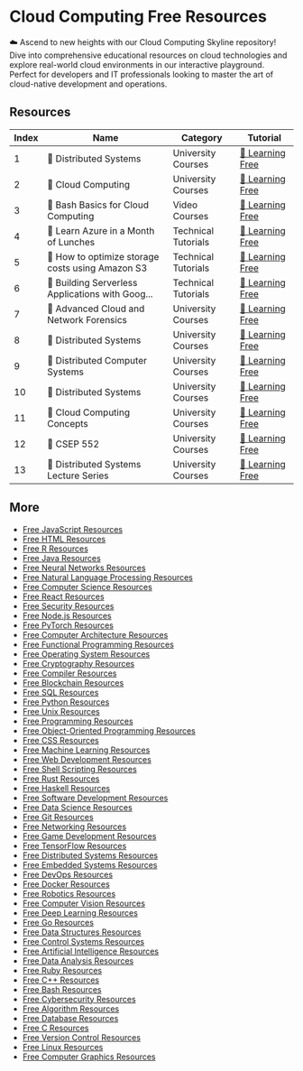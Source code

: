 # Cloud Computing Free Resources

☁️ Ascend to new heights with our Cloud Computing Skyline repository! Dive into comprehensive educational resources on cloud technologies and explore real-world cloud environments in our interactive playground. Perfect for developers and IT professionals looking to master the art of cloud-native development and operations.

## Resources

|   Index | Name                                            | Category            | Tutorial                                                                                                                                  |
|---------|-------------------------------------------------|---------------------|-------------------------------------------------------------------------------------------------------------------------------------------|
|       1 | 📖 Distributed Systems                           | University Courses  | [🔗 Learning Free](https://getvm.io/tutorials/csep-552-distributed-systems-university-of-washington)                                       |
|       2 | 📖 Cloud Computing                               | University Courses  | [🔗 Learning Free](https://getvm.io/tutorials/cs-5412-cloud-computing-cornell-university)                                                  |
|       3 | 📖 Bash Basics for Cloud Computing               | Video Courses       | [🔗 Learning Free](https://getvm.io/tutorials/bash-basics-for-cloud-computing)                                                             |
|       4 | 📖 Learn Azure in a Month of Lunches             | Technical Tutorials | [🔗 Learning Free](https://getvm.io/tutorials/learn-azure-in-a-month-of-lunches)                                                           |
|       5 | 📖 How to optimize storage costs using Amazon S3 | Technical Tutorials | [🔗 Learning Free](https://getvm.io/tutorials/how-to-optimize-storage-costs-using-amazon-s3)                                               |
|       6 | 📖 Building Serverless Applications with Goog... | Technical Tutorials | [🔗 Learning Free](https://getvm.io/tutorials/building-serverless-applications-with-google-cloud-run)                                      |
|       7 | 📖 Advanced Cloud and Network Forensics          | University Courses  | [🔗 Learning Free](https://getvm.io/tutorials/csn11123-advanced-cloud-and-network-forensics-bill-buchanan-edinburgh-napier)                |
|       8 | 📖 Distributed Systems                           | University Courses  | [🔗 Learning Free](https://getvm.io/tutorials/cmu-15-440-640-distributed-systems-spring-2022-by-mahadev-satyanarayanan-padmanabhan-pillai) |
|       9 | 📖 Distributed Computer Systems                  | University Courses  | [🔗 Learning Free](https://getvm.io/tutorials/cs-436-distributed-computer-systems-u-waterloo)                                              |
|      10 | 📖 Distributed Systems                           | University Courses  | [🔗 Learning Free](https://getvm.io/tutorials/cse-138-distributed-systems-uc-santa-cruz-spring-2020)                                       |
|      11 | 📖 Cloud Computing Concepts                      | University Courses  | [🔗 Learning Free](https://getvm.io/tutorials/mooc-cloud-computing-concepts-uiuc)                                                          |
|      12 | 📖 CSEP 552                                      | University Courses  | [🔗 Learning Free](https://getvm.io/tutorials/csep-552-pmp-distributed-systems-spring-2013-university-of-washington)                       |
|      13 | 📖 Distributed Systems Lecture Series            | University Courses  | [🔗 Learning Free](https://getvm.io/tutorials/distributed-systems-lecture-series)                                                          |

## More

- [Free JavaScript Resources](https://github.com/getvmio/free-javascript-resources)
- [Free HTML Resources](https://github.com/getvmio/free-html-resources)
- [Free R Resources](https://github.com/getvmio/free-r-resources)
- [Free Java Resources](https://github.com/getvmio/free-java-resources)
- [Free Neural Networks Resources](https://github.com/getvmio/free-neural-networks-resources)
- [Free Natural Language Processing Resources](https://github.com/getvmio/free-natural-language-processing-resources)
- [Free Computer Science Resources](https://github.com/getvmio/free-computer-science-resources)
- [Free React Resources](https://github.com/getvmio/free-react-resources)
- [Free Security Resources](https://github.com/getvmio/free-security-resources)
- [Free Node.js Resources](https://github.com/getvmio/free-node-js-resources)
- [Free PyTorch Resources](https://github.com/getvmio/free-pytorch-resources)
- [Free Computer Architecture Resources](https://github.com/getvmio/free-computer-architecture-resources)
- [Free Functional Programming Resources](https://github.com/getvmio/free-functional-programming-resources)
- [Free Operating System Resources](https://github.com/getvmio/free-operating-system-resources)
- [Free Cryptography Resources](https://github.com/getvmio/free-cryptography-resources)
- [Free Compiler Resources](https://github.com/getvmio/free-compiler-resources)
- [Free Blockchain Resources](https://github.com/getvmio/free-blockchain-resources)
- [Free SQL Resources](https://github.com/getvmio/free-sql-resources)
- [Free Python Resources](https://github.com/getvmio/free-python-resources)
- [Free Unix Resources](https://github.com/getvmio/free-unix-resources)
- [Free Programming Resources](https://github.com/getvmio/free-programming-resources)
- [Free Object-Oriented Programming Resources](https://github.com/getvmio/free-object-oriented-programming-resources)
- [Free CSS Resources](https://github.com/getvmio/free-css-resources)
- [Free Machine Learning Resources](https://github.com/getvmio/free-machine-learning-resources)
- [Free Web Development Resources](https://github.com/getvmio/free-web-development-resources)
- [Free Shell Scripting Resources](https://github.com/getvmio/free-shell-scripting-resources)
- [Free Rust Resources](https://github.com/getvmio/free-rust-resources)
- [Free Haskell Resources](https://github.com/getvmio/free-haskell-resources)
- [Free Software Development Resources](https://github.com/getvmio/free-software-development-resources)
- [Free Data Science Resources](https://github.com/getvmio/free-data-science-resources)
- [Free Git Resources](https://github.com/getvmio/free-git-resources)
- [Free Networking Resources](https://github.com/getvmio/free-networking-resources)
- [Free Game Development Resources](https://github.com/getvmio/free-game-development-resources)
- [Free TensorFlow Resources](https://github.com/getvmio/free-tensorflow-resources)
- [Free Distributed Systems Resources](https://github.com/getvmio/free-distributed-systems-resources)
- [Free Embedded Systems Resources](https://github.com/getvmio/free-embedded-systems-resources)
- [Free DevOps Resources](https://github.com/getvmio/free-devops-resources)
- [Free Docker Resources](https://github.com/getvmio/free-docker-resources)
- [Free Robotics Resources](https://github.com/getvmio/free-robotics-resources)
- [Free Computer Vision Resources](https://github.com/getvmio/free-computer-vision-resources)
- [Free Deep Learning Resources](https://github.com/getvmio/free-deep-learning-resources)
- [Free Go Resources](https://github.com/getvmio/free-go-resources)
- [Free Data Structures Resources](https://github.com/getvmio/free-data-structures-resources)
- [Free Control Systems Resources](https://github.com/getvmio/free-control-systems-resources)
- [Free Artificial Intelligence Resources](https://github.com/getvmio/free-artificial-intelligence-resources)
- [Free Data Analysis Resources](https://github.com/getvmio/free-data-analysis-resources)
- [Free Ruby Resources](https://github.com/getvmio/free-ruby-resources)
- [Free C++ Resources](https://github.com/getvmio/free-cpp-resources)
- [Free Bash Resources](https://github.com/getvmio/free-bash-resources)
- [Free Cybersecurity Resources](https://github.com/getvmio/free-cybersecurity-resources)
- [Free Algorithm Resources](https://github.com/getvmio/free-algorithm-resources)
- [Free Database Resources](https://github.com/getvmio/free-database-resources)
- [Free C Resources](https://github.com/getvmio/free-c-resources)
- [Free Version Control Resources](https://github.com/getvmio/free-version-control-resources)
- [Free Linux Resources](https://github.com/getvmio/free-linux-resources)
- [Free Computer Graphics Resources](https://github.com/getvmio/free-computer-graphics-resources)
